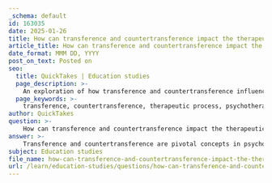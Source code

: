 ```yaml
---
_schema: default
id: 163035
date: 2025-01-26
title: How can transference and countertransference impact the therapeutic process?
article_title: How can transference and countertransference impact the therapeutic process?
date_format: MMM DD, YYYY
post_on_text: Posted on
seo:
  title: QuickTakes | Education studies
  page_description: >-
    An exploration of how transference and countertransference influence psychotherapy, impacting both client projection onto the therapist and the therapist's emotional responses, affecting the therapeutic process and relationship.
  page_keywords: >-
    transference, countertransference, therapeutic process, psychotherapy, therapeutic relationship, client projection, emotional responses, relationship patterns, boundary disturbances, Gestalt therapy, psychological insights, therapist-client dynamics, emotions, professional boundaries
author: QuickTakes
question: >-
    How can transference and countertransference impact the therapeutic process?
answer: >-
    Transference and countertransference are pivotal concepts in psychotherapy that significantly influence the therapeutic process and the dynamics of the therapeutic relationship.\n\n**Transference** occurs when clients project feelings, attitudes, and expectations from past relationships onto the therapist. This phenomenon can manifest in various ways, such as the client treating the therapist as if they were a significant figure from their past, like a parent or partner. For example, a client who experienced neglect in childhood may unconsciously expect the therapist to behave in a similar manner, leading to feelings of anger, abandonment, or even idealization. Analyzing transference can provide valuable insights into the client's emotional life and relational patterns, helping to resolve issues stemming from earlier relationships. It allows the therapist to understand the client's internal world and how it influences their current behavior and relationships.\n\nOn the other hand, **countertransference** involves the therapist's emotional responses to the client, which can be influenced by the therapist's own past experiences, biases, and unresolved issues. For instance, a therapist who has experienced similar trauma as the client may have strong emotional reactions that could cloud their judgment or affect their ability to maintain professional boundaries. Recognizing and managing countertransference is essential, as it can provide insights into the therapeutic relationship and the client's issues. However, if not properly addressed, it can lead to boundary violations or ineffective interventions.\n\nBoth transference and countertransference can create boundary disturbances in therapy, which may hinder the therapeutic process. For example, in Gestalt therapy, boundary disturbances such as projection, introjection, and confluence can interfere with the client's ability to identify and satisfy their needs. A healthy therapeutic relationship requires the therapist to be aware of these dynamics and to use them constructively to enhance the therapeutic process.\n\nIn summary, transference and countertransference are integral to understanding the therapeutic relationship. They can provide deep insights into the client's emotional struggles and relational patterns, but they also require careful management to ensure that therapy remains effective and ethically sound. By navigating these dynamics thoughtfully, therapists can foster a more productive and healing therapeutic environment, ultimately enhancing therapeutic outcomes.
subject: Education studies
file_name: how-can-transference-and-countertransference-impact-the-therapeutic-process.md
url: /learn/education-studies/questions/how-can-transference-and-countertransference-impact-the-therapeutic-process
---
```


&nbsp;